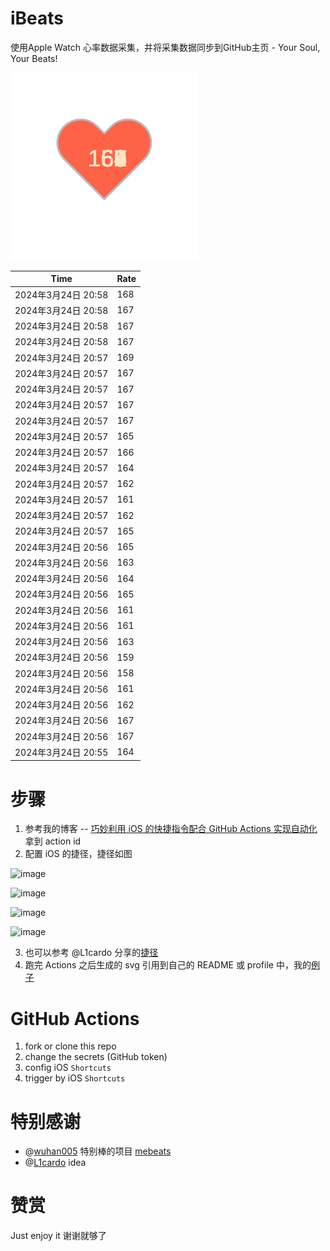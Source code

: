 # iBeats
使用Apple Watch 心率数据采集，并将采集数据同步到GitHub主页 - Your Soul, Your Beats!

![](./files/heart.svg)

<!--START_SECTION:my_heart_rate-->
| Time | Rate | 
 | ---- | ---- | 
| 2024年3月24日 20:58 | 168 |
| 2024年3月24日 20:58 | 167 |
| 2024年3月24日 20:58 | 167 |
| 2024年3月24日 20:58 | 167 |
| 2024年3月24日 20:57 | 169 |
| 2024年3月24日 20:57 | 167 |
| 2024年3月24日 20:57 | 167 |
| 2024年3月24日 20:57 | 167 |
| 2024年3月24日 20:57 | 167 |
| 2024年3月24日 20:57 | 165 |
| 2024年3月24日 20:57 | 166 |
| 2024年3月24日 20:57 | 164 |
| 2024年3月24日 20:57 | 162 |
| 2024年3月24日 20:57 | 161 |
| 2024年3月24日 20:57 | 162 |
| 2024年3月24日 20:57 | 165 |
| 2024年3月24日 20:56 | 165 |
| 2024年3月24日 20:56 | 163 |
| 2024年3月24日 20:56 | 164 |
| 2024年3月24日 20:56 | 165 |
| 2024年3月24日 20:56 | 161 |
| 2024年3月24日 20:56 | 161 |
| 2024年3月24日 20:56 | 163 |
| 2024年3月24日 20:56 | 159 |
| 2024年3月24日 20:56 | 158 |
| 2024年3月24日 20:56 | 161 |
| 2024年3月24日 20:56 | 162 |
| 2024年3月24日 20:56 | 167 |
| 2024年3月24日 20:56 | 167 |
| 2024年3月24日 20:55 | 164 |

<!--END_SECTION:my_heart_rate-->

# 步骤
1. 参考我的博客 -- [巧妙利用 iOS 的快捷指令配合 GitHub Actions 实现自动化](https://github.com/yihong0618/gitblog/issues/198) 拿到 action id
2. 配置 iOS 的捷径，捷径如图

![image](https://user-images.githubusercontent.com/15976103/122154218-0db0b480-ce97-11eb-93bb-5aec07c558dc.png)

![image](https://user-images.githubusercontent.com/15976103/122154236-186b4980-ce97-11eb-8e4b-70551a0391ae.png)

![image](https://user-images.githubusercontent.com/15976103/122154268-2d47dd00-ce97-11eb-902e-3acf292265a9.png)

![image](https://user-images.githubusercontent.com/15976103/122174055-fa144680-ceb4-11eb-9be2-3eb83cd516f7.png)

3. 也可以参考 @L1cardo 分享的[捷径](https://www.icloud.com/shortcuts/6ab6047b459c41ad822ad6b94b1c03d4)
4. 跑完 Actions 之后生成的 svg 引用到自己的 README 或 profile 中，我的[例子](https://github.com/yihong0618) 

# GitHub Actions

1. fork or clone this repo
2. change the secrets (GitHub token)
3. config iOS `Shortcuts` 
4. trigger by iOS `Shortcuts`

# 特别感谢
- @[wuhan005](https://github.com/wuhan005) 特别棒的项目 [mebeats](https://github.com/wuhan005/mebeats)
- @[L1cardo](https://github.com/L1cardo) idea

# 赞赏
Just enjoy it
谢谢就够了
